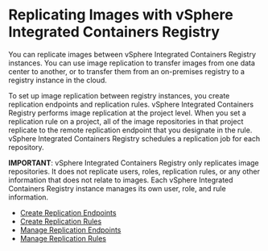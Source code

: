 # Replicating Images with vSphere Integrated Containers Registry

You can replicate images between vSphere Integrated Containers Registry instances. You can use image replication to transfer images from one data center to another, or to transfer them from an on-premises registry to a registry instance in the cloud.  

To set up image replication between registry instances, you create replication endpoints and replication rules. vSphere Integrated Containers Registry performs image replication at the project level. When you set a replication rule on a project, all of the image repositories in that project replicate to the remote replication endpoint that you designate in the rule. vSphere Integrated Containers Registry schedules a replication job for each repository. 

**IMPORTANT**: vSphere Integrated Containers Registry only replicates image repositories. It does not replicate users, roles, replication rules, or any other information that does not relate to images. Each vSphere Integrated Containers Registry instance manages its own user, role, and rule information.

* [Create Replication Endpoints](create_replication_endpoints.md)
* [Create Replication Rules](create_replication_rules.md)
* [Manage Replication Endpoints](manage_replication_endpoints.md)
* [Manage Replication Rules](manage_replication_rules.md)
